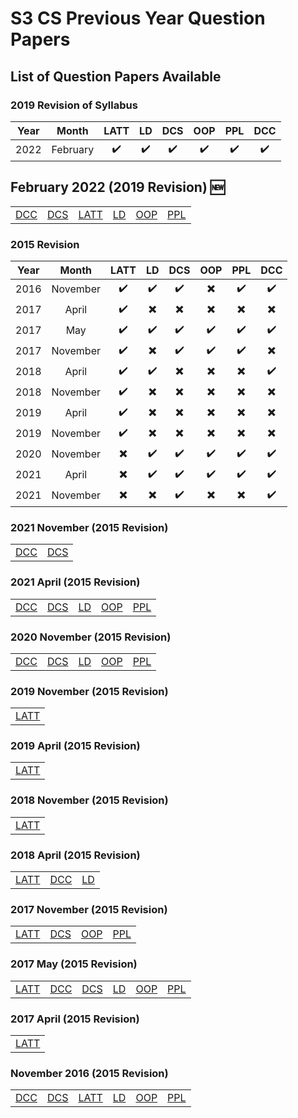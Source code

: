 # S3 CS Previous Year Question Papers
## List of Question Papers Available

### 2019 Revision of Syllabus
| Year | Month | LATT | LD | DCS | OOP | PPL | DCC | 
|:---:|:---:|:---:|:---:|:---:|:---:|:---:|:---:|
|2022|February|:heavy_check_mark:|:heavy_check_mark:|:heavy_check_mark:|:heavy_check_mark:|:heavy_check_mark:|:heavy_check_mark:|

## February 2022 (2019 Revision) :new:

|||||||
|:---:|:---:|:---:|:---:|:---:|:---:|
|[DCC](https://github.com/nlkguy/cusat-cs-s3/blob/main/question-papers/2019Ad/DCC-2022-Feb%5B2019Ad%5D.pdf) | [DCS](https://github.com/nlkguy/cusat-cs-s3/blob/main/question-papers/2019Ad/DCS-2022-Feb%5B2019Ad%5D.pdf) | [LATT](https://github.com/nlkguy/cusat-cs-s3/blob/main/question-papers/2019Ad/LATT-2022-Feb%5B2019Ad%5D.pdf) | [LD](https://github.com/nlkguy/cusat-cs-s3/blob/main/question-papers/2019Ad/LD-2022-Feb%5B2019Ad%5D.pdf) | [OOP](https://github.com/nlkguy/cusat-cs-s3/blob/main/question-papers/2019Ad/OOP-2022-Feb%5B2019Ad%5D.pdf) | [PPL](https://github.com/nlkguy/cusat-cs-s3/blob/main/question-papers/2019Ad/PPL-2022-Feb%5B2019Ad%5D.pdf) |


### 2015 Revision

| Year | Month | LATT | LD | DCS | OOP | PPL | DCC | 
|:---:|:---:|:---:|:---:|:---:|:---:|:---:|:---:|
|2016|November|:heavy_check_mark:|:heavy_check_mark:|:heavy_check_mark:|:heavy_multiplication_x:|:heavy_check_mark:|:heavy_check_mark:|
|2017|April|:heavy_check_mark:|:heavy_multiplication_x:|:heavy_multiplication_x:|:heavy_multiplication_x:|:heavy_multiplication_x:|:heavy_multiplication_x:|
|2017|May|:heavy_check_mark:|:heavy_check_mark:|:heavy_check_mark:|:heavy_check_mark:|:heavy_check_mark:|:heavy_check_mark:|
|2017|November|:heavy_check_mark:|:heavy_multiplication_x:|:heavy_check_mark:|:heavy_check_mark:|:heavy_check_mark:|:heavy_multiplication_x:|
|2018|April|:heavy_check_mark:|:heavy_check_mark:|:heavy_multiplication_x:|:heavy_multiplication_x:|:heavy_multiplication_x:|:heavy_check_mark:|
|2018|November|:heavy_check_mark:|:heavy_multiplication_x:|:heavy_multiplication_x:|:heavy_multiplication_x:|:heavy_multiplication_x:|:heavy_multiplication_x:|
|2019|April|:heavy_check_mark:|:heavy_multiplication_x:|:heavy_multiplication_x:|:heavy_multiplication_x:|:heavy_multiplication_x:|:heavy_multiplication_x:|
|2019|November|:heavy_check_mark:|:heavy_multiplication_x:|:heavy_multiplication_x:|:heavy_multiplication_x:|:heavy_multiplication_x:|:heavy_multiplication_x:|
|2020|November|:heavy_multiplication_x:|:heavy_check_mark:|:heavy_check_mark:|:heavy_check_mark:|:heavy_check_mark:|:heavy_check_mark:|
|2021|April|:heavy_multiplication_x:|:heavy_check_mark:|:heavy_check_mark:|:heavy_check_mark:|:heavy_check_mark:|:heavy_check_mark:|
|2021|November|:heavy_multiplication_x:|:heavy_multiplication_x:|:heavy_check_mark:|:heavy_multiplication_x:|:heavy_multiplication_x:|:heavy_check_mark:|

### 2021 November (2015 Revision)

|||
|:---:|:---:|
|[DCC](https://github.com/nlkguy/cusat-cs-s3/blob/main/question-papers/2015Ad/306-DCC/DCC-2021-Nov%5B2015Ad%5D.PDF)|[DCS](https://github.com/nlkguy/cusat-cs-s3/blob/main/question-papers/2015Ad/303-DCS/DCS-2021-Nov%5B2015Ad%5D.PDF)|


### 2021 April (2015 Revision)

||||||
|:---:|:---:|:---:|:---:|:---:|
|[DCC](https://github.com/nlkguy/cusat-cs-s3/blob/main/question-papers/2015Ad/306-DCC/DCC-2021-April%5B2015Ad%5D.PDF)|[DCS](https://github.com/nlkguy/cusat-cs-s3/blob/main/question-papers/2015Ad/303-DCS/DCS-2021-April%5B2015Ad%5D.PDF)|[LD](https://github.com/nlkguy/cusat-cs-s3/blob/main/question-papers/2015Ad/302-LD/LD-2021-April%5B2015Ad%5D.PDF)|[OOP](https://github.com/nlkguy/cusat-cs-s3/blob/main/question-papers/2015Ad/304-OOP/OOP-2021-April%5B2015Ad%5D.PDF)|[PPL](https://github.com/nlkguy/cusat-cs-s3/blob/main/question-papers/2015Ad/305-PPL/PPL-2021-April%5B2015Ad%5D.PDF)|


### 2020 November (2015 Revision)

||||||
|:---:|:---:|:---:|:---:|:---:|
|[DCC](https://github.com/nlkguy/cusat-cs-s3/blob/main/question-papers/2015Ad/306-DCC/DCC-2020-Nov%5B2015Ad%5D.PDF)|[DCS](https://github.com/nlkguy/cusat-cs-s3/blob/main/question-papers/2015Ad/303-DCS/DCS-2020-Nov%5B2015Ad%5D.PDF)|[LD](https://github.com/nlkguy/cusat-cs-s3/blob/main/question-papers/2015Ad/302-LD/LD-2020-Nov%5B2015Ad%5D.PDF)|[OOP](https://github.com/nlkguy/cusat-cs-s3/blob/main/question-papers/2015Ad/304-OOP/OOP-2020-Nov%5B2015Ad%5D.PDF)|[PPL](https://github.com/nlkguy/cusat-cs-s3/blob/main/question-papers/2015Ad/305-PPL/PPL-2020-Nov%5B2015Ad%5D.PDF)|

### 2019 November (2015 Revision)

||
|:---:|
|[LATT](https://github.com/nlkguy/cusat-cs-s3/blob/main/question-papers/2015Ad/301-LATT/LATT-2019-Nov%5B2015Ad%5D.PDF)|

### 2019 April (2015 Revision)

||
|:---:|
|[LATT](https://github.com/nlkguy/cusat-cs-s3/blob/main/question-papers/2015Ad/301-LATT/LATT-2019-April%5B2015Ad%5D.PDF)|


### 2018 November (2015 Revision)

||
|:---:|
|[LATT](https://github.com/nlkguy/cusat-cs-s3/blob/main/question-papers/2015Ad/301-LATT/LATT-2018-Nov%5B2015Ad%5D.PDF)|



### 2018 April (2015 Revision)

||||
|:---:|:---:|:---:|
|[LATT](https://github.com/nlkguy/cusat-cs-s3/blob/main/question-papers/2015Ad/301-LATT/LATT-2018-April%5B2015Ad%5D.PDF)|[DCC](https://github.com/nlkguy/cusat-cs-s3/blob/main/question-papers/2015Ad/306-DCC/DCC-2018-April%5B2015Ad%5D.PDF)|[LD](https://github.com/nlkguy/cusat-cs-s3/blob/main/question-papers/2015Ad/302-LD/LD-2018-April%5B2015Ad%5D.PDF)|



### 2017 November (2015 Revision)

|||||
|:---:|:---:|:---:|:---:|
|[LATT](https://github.com/nlkguy/cusat-cs-s3/blob/main/question-papers/2015Ad/301-LATT/LATT-2017-Nov%5B2015Ad%5D.PDF)|[DCS](https://github.com/nlkguy/cusat-cs-s3/blob/main/question-papers/2015Ad/303-DCS/DCS-2017-Nov%5B2015Ad%5D.PDF)|[OOP](https://github.com/nlkguy/cusat-cs-s3/blob/main/question-papers/2015Ad/304-OOP/OOP-2017-Nov%5B2015Ad%5D.PDF)|[PPL](https://github.com/nlkguy/cusat-cs-s3/blob/main/question-papers/2015Ad/305-PPL/PPL-2017-Nov%5B2015Ad%5D.PDF)

### 2017 May (2015 Revision)

|||||||
|:---:|:---:|:---:|:---:|:---:|:---:|
|[LATT](https://github.com/nlkguy/cusat-cs-s3/blob/main/question-papers/2015Ad/301-LATT/LATT-2017-May%5B2015Ad%5D.PDF)|[DCC](https://github.com/nlkguy/cusat-cs-s3/blob/main/question-papers/2015Ad/306-DCC/DCC-2017-May%5B2015Ad%5D.PDF)|[DCS](https://github.com/nlkguy/cusat-cs-s3/blob/main/question-papers/2015Ad/303-DCS/DCS-2017-May%5B2015Ad%5D.PDF)|[LD](https://github.com/nlkguy/cusat-cs-s3/blob/main/question-papers/2015Ad/302-LD/LD-2017-May%5B2015Ad%5D.PDF)|[OOP](https://github.com/nlkguy/cusat-cs-s3/blob/main/question-papers/2015Ad/304-OOP/OOP-2017-May%5B2015Ad%5D.PDF)|[PPL](https://github.com/nlkguy/cusat-cs-s3/blob/main/question-papers/2015Ad/305-PPL/PPL-2017-May%5B2015Ad%5D.PDF)



### 2017 April (2015 Revision)

||
|:---:|
|[LATT](https://github.com/nlkguy/cusat-cs-s3/blob/main/question-papers/2015Ad/301-LATT/LATT-2017-April%5B2015Ad%5D.PDF)|


### November 2016 (2015 Revision)

|||||||
|:---:|:---:|:---:|:---:|:---:|:---:|
|[DCC](https://github.com/nlkguy/cusat-cs-s3/blob/main/question-papers/2015Ad/306-DCC/DCC-2016-Nov%5B2015Ad%5D.PDF)|[DCS](https://github.com/nlkguy/cusat-cs-s3/blob/main/question-papers/2015Ad/303-DCS/DCS-2016-Nov%5B2015Ad%5D.PDF)|[LATT](https://github.com/nlkguy/cusat-cs-s3/blob/main/question-papers/2015Ad/301-LATT/LATT-2016-Nov%5B2015Ad%5D.PDF)|[LD](https://github.com/nlkguy/cusat-cs-s3/blob/main/question-papers/2015Ad/302-LD/LD-2016-Nov%5B2015Ad%5D.PDF)|[OOP](https://github.com/nlkguy/cusat-cs-s3/blob/main/question-papers/2015Ad/304-OOP/OOP-2016-Nov%5B2015Ad%5D.PDF)|[PPL](https://github.com/nlkguy/cusat-cs-s3/blob/main/question-papers/2015Ad/305-PPL/PPL-2016-Nov%5B2015Ad%5D.PDF)|



